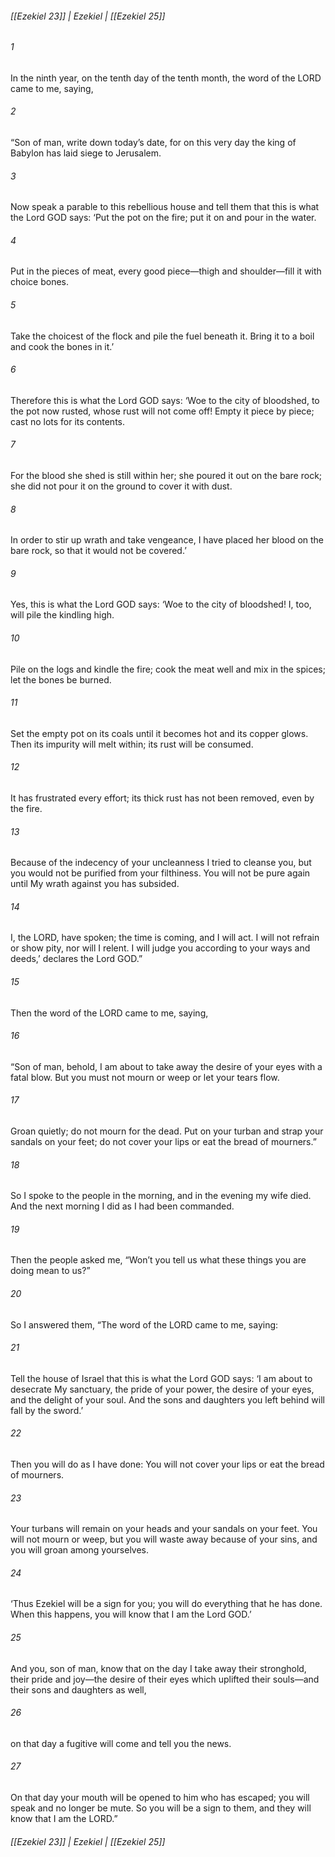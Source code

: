 ###### [[Ezekiel 23]] | Ezekiel | [[Ezekiel 25]]

###### 1
In the ninth year, on the tenth day of the tenth month, the word of the LORD came to me, saying,
###### 2
“Son of man, write down today’s date, for on this very day the king of Babylon has laid siege to Jerusalem.
###### 3
Now speak a parable to this rebellious house and tell them that this is what the Lord GOD says: ‘Put the pot on the fire; put it on and pour in the water.
###### 4
Put in the pieces of meat, every good piece—thigh and shoulder—fill it with choice bones.
###### 5
Take the choicest of the flock and pile the fuel beneath it. Bring it to a boil and cook the bones in it.’
###### 6
Therefore this is what the Lord GOD says: ‘Woe to the city of bloodshed, to the pot now rusted, whose rust will not come off! Empty it piece by piece; cast no lots for its contents.
###### 7
For the blood she shed is still within her; she poured it out on the bare rock; she did not pour it on the ground to cover it with dust.
###### 8
In order to stir up wrath and take vengeance, I have placed her blood on the bare rock, so that it would not be covered.’
###### 9
Yes, this is what the Lord GOD says: ‘Woe to the city of bloodshed! I, too, will pile the kindling high.
###### 10
Pile on the logs and kindle the fire; cook the meat well and mix in the spices; let the bones be burned.
###### 11
Set the empty pot on its coals until it becomes hot and its copper glows. Then its impurity will melt within; its rust will be consumed.
###### 12
It has frustrated every effort; its thick rust has not been removed, even by the fire.
###### 13
Because of the indecency of your uncleanness I tried to cleanse you, but you would not be purified from your filthiness. You will not be pure again until My wrath against you has subsided.
###### 14
I, the LORD, have spoken; the time is coming, and I will act. I will not refrain or show pity, nor will I relent. I will judge you according to your ways and deeds,’ declares the Lord GOD.”
###### 15
Then the word of the LORD came to me, saying,
###### 16
“Son of man, behold, I am about to take away the desire of your eyes with a fatal blow. But you must not mourn or weep or let your tears flow.
###### 17
Groan quietly; do not mourn for the dead. Put on your turban and strap your sandals on your feet; do not cover your lips or eat the bread of mourners.”
###### 18
So I spoke to the people in the morning, and in the evening my wife died. And the next morning I did as I had been commanded.
###### 19
Then the people asked me, “Won’t you tell us what these things you are doing mean to us?”
###### 20
So I answered them, “The word of the LORD came to me, saying:
###### 21
Tell the house of Israel that this is what the Lord GOD says: ‘I am about to desecrate My sanctuary, the pride of your power, the desire of your eyes, and the delight of your soul. And the sons and daughters you left behind will fall by the sword.’
###### 22
Then you will do as I have done: You will not cover your lips or eat the bread of mourners.
###### 23
Your turbans will remain on your heads and your sandals on your feet. You will not mourn or weep, but you will waste away because of your sins, and you will groan among yourselves.
###### 24
‘Thus Ezekiel will be a sign for you; you will do everything that he has done. When this happens, you will know that I am the Lord GOD.’
###### 25
And you, son of man, know that on the day I take away their stronghold, their pride and joy—the desire of their eyes which uplifted their souls—and their sons and daughters as well,
###### 26
on that day a fugitive will come and tell you the news.
###### 27
On that day your mouth will be opened to him who has escaped; you will speak and no longer be mute. So you will be a sign to them, and they will know that I am the LORD.”

###### [[Ezekiel 23]] | Ezekiel | [[Ezekiel 25]]
